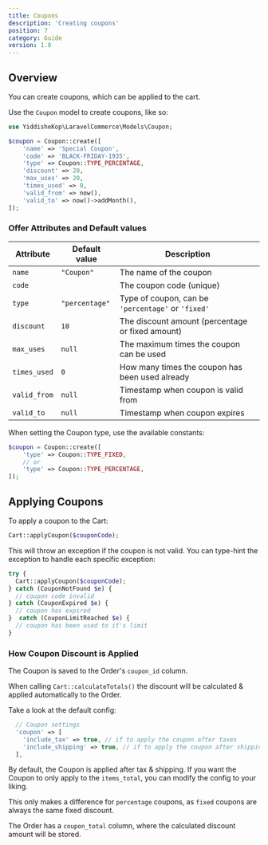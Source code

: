 ```yaml
---
title: Coupons
description: 'Creating coupons'
position: 7
category: Guide
version: 1.0
---
```


## Overview

You can create coupons, which can be applied to the cart.

Use the `Coupon` model to create coupons, like so:

```php
use YiddisheKop\LaravelCommerce\Models\Coupon;

$coupon = Coupon::create([
    'name' => 'Special Coupon',
    'code' => 'BLACK-FRIDAY-1935',
    'type' => Coupon::TYPE_PERCENTAGE,
    'discount' => 20,
    'max_uses' => 20,
    'times_used' => 0,
    'valid_from' => now(),
    'valid_to' => now()->addMonth(),
]);
```

### Offer Attributes and Default values

| Attribute | Default value | Description |
| --- | --- | --- |
| `name` | `"Coupon"` | The name of the coupon |
| `code` | | The coupon code (unique) |
| `type` | `"percentage"` | Type of coupon, can be `'percentage'` or `'fixed'` |
| `discount` | `10` | The discount amount (percentage or fixed amount) |
| `max_uses` | `null` | The maximum times the coupon can be used |
| `times_used` | `0` | How many times the coupon has been used already |
| `valid_from` | `null` | Timestamp when coupon is valid from |
| `valid_to` | `null` | Timestamp when coupon expires |


<alert type="info">

When setting the Coupon type, use the available constants:

```php
$coupon = Coupon::create([
    'type' => Coupon::TYPE_FIXED,
    // or
    'type' => Coupon::TYPE_PERCENTAGE,
]);
```

</alert>

## Applying Coupons
To apply a coupon to the Cart:

```php
Cart::applyCoupon($couponCode);
```

This will throw an exception if the coupon is not valid.
You can type-hint the exception to handle each specific exception:

```php
try {
  Cart::applyCoupon($couponCode);
} catch (CouponNotFound $e) {
  // coupon code invalid
} catch (CouponExpired $e) {
  // coupon has expired
}  catch (CouponLimitReached $e) {
  // coupon has been used to it's limit
}
```

### How Coupon Discount is Applied

The Coupon is saved to the Order's `coupon_id` column.

When calling `Cart::calculateTotals()` the discount will be calculated & applied automatically to the Order.

Take a look at the default config:

```php
  // Coupon settings
  'coupon' => [
    'include_tax' => true, // if to apply the coupon after taxes
    'include_shipping' => true, // if to apply the coupon after shipping
  ],
```

By default, the Coupon is applied after tax & shipping. If you want the Coupon to only apply to the `items_total`, you can modify the config to your liking.

<alert type="info">

This only makes a difference for `percentage` coupons, as `fixed` coupons are always the same fixed discount.

</alert>

The Order has a `coupon_total` column, where the calculated discount amount will be stored.
